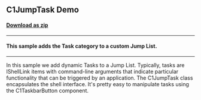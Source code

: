 ## C1JumpTask Demo
#### [Download as zip](https://grapecity.github.io/DownGit/#/home?url=https://github.com/GrapeCity/ComponentOne-WinForms-Samples/tree/master/NetFramework\Win7Pack\CS\JumpTaskDemo)
____
#### This sample adds the Task category to a custom Jump List.
____
In this sample we add dynamic Tasks to a Jump List. Typically, tasks are IShellLink items with command-line arguments that indicate particular functionality that can be triggered by an application. The C1JumpTask class encapsulates the shell interface. It's pretty easy to manipulate tasks using the C1TaskbarButton component. 